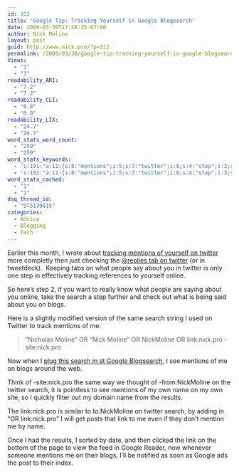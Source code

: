 ```yaml
---
id: 312
title: 'Google Tip: Tracking Yourself in Google Blogsearch'
date: 2009-03-30T17:58:35-07:00
author: Nick Moline
layout: post
guid: http://www.nick.pro/?p=312
permalink: /2009/03/30/google-tip-tracking-yourself-in-google-blogsearch/
Views:
  - "1"
  - "1"
readability_ARI:
  - "7.2"
  - "7.2"
readability_CLI:
  - "6.8"
  - "6.8"
readability_LIX:
  - "24.7"
  - "24.7"
word_stats_word_count:
  - "259"
  - "259"
word_stats_keywords:
  - 's:191:"a:11:{s:8:"mentions";i:5;s:7:"twitter";i:6;s:4:"step";i:3;s:6:"search";i:5;s:5:"blogs";i:3;s:4:"nick";i:6;s:10:"nickmoline";i:3;s:4:"link";i:5;s:4:"site";i:3;s:6:"google";i:3;s:4:"name";i:3;}";'
  - 's:191:"a:11:{s:8:"mentions";i:5;s:7:"twitter";i:6;s:4:"step";i:3;s:6:"search";i:5;s:5:"blogs";i:3;s:4:"nick";i:6;s:10:"nickmoline";i:3;s:4:"link";i:5;s:4:"site";i:3;s:6:"google";i:3;s:4:"name";i:3;}";'
word_stats_cached:
  - "1"
  - "1"
dsq_thread_id:
  - "975139815"
categories:
  - Advice
  - Blogging
  - Tech
---
```

Earlier this month, I wrote about [tracking mentions of yourself on twitter](https://www.nick.pro/2009/03/06/twitter-tip-better-replies-in-tweetdeck/ "Twitter Tip: A Better @replies List in TweetDeck") more completly then just checking the <a href="http://twitter.com/replies" target="_blank">@replies tab on twitter</a> (or in tweetdeck).  Keeping tabs on what people say about you in twitter is only one step in effectively tracking references to yourself online.

So here&#8217;s step 2, if you want to really know what people are saying about you online, take the search a step further and check out what is being said about you on blogs.

Here is a slightly modified version of the same search string I used on Twitter to track mentions of me.

> &#8220;Nicholas Moline&#8221; OR &#8220;Nick Moline&#8221; OR NickMoline OR link:nick.pro -site:nick.pro

<p style="text-align: left">
  Now when I <a title="Find Nick in Google Blogsearch" href="http://blogsearch.google.com/blogsearch?scoring=d&q=%22Nicholas+Moline%22+OR+%22Nick+Moline%22+OR+NickMoline+OR+link%3Anick.pro+-site%3Anick.pro" target="_blank">plug this search in at Google Blogsearch</a>, I see mentions of me on blogs around the web.
</p>

<p style="text-align: left">
  Think of -site:nick.pro the same way we thought of -from:NickMoline on the twitter search, it is pointless to see mentions of my own name on my own site, so I quickly filter out my domain name from the results.
</p>

<p style="text-align: left">
  The link:nick.pro is similar to to:NickMoline on twitter search, by adding in &#8220;OR link:nick.pro&#8221; I will get posts that link to me even if they don&#8217;t mention me by name.
</p>

<p style="text-align: left">
  Once I had the results, I sorted by date, and then clicked the link on the bottom of the page to view the feed in Google Reader, now whenever someone mentions me on their blogs, I&#8217;ll be notified as soon as Google ads the post to their index.
</p>